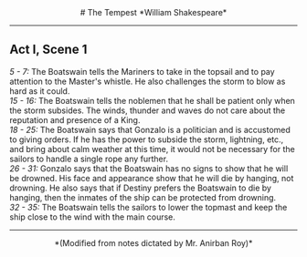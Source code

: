 <center>
# The Tempest
*William Shakespeare*

---
</center>

## Act I, Scene 1

*5 - 7:* The Boatswain tells the Mariners to take in the topsail and to pay attention to the Master's whistle. He also challenges the storm to blow as hard as it could.  
*15 - 16:* The Boatswain tells the noblemen that he shall be patient only when the storm subsides. The winds, thunder and waves do not care about the reputation and presence of a King.  
*18 - 25:* The Boatswain says that Gonzalo is a politician and is accustomed to giving orders. If he has the power to subside the storm, lightning, etc., and bring about calm weather at this time, it would not be necessary for the sailors to handle a single rope any further.  
*26 - 31:* Gonzalo says that the Boatswain has no signs to show that he will be drowned. His face and appearance show that he will die by hanging, not drowning. He also says that if Destiny prefers the Boatswain to die by hanging, then the inmates of the ship can be protected from drowning.  
*32 - 35:* The Boatswain tells the sailors to lower the topmast and keep the ship close to the wind with the main course.  

---

<center>
*(Modified from notes dictated by Mr. Anirban Roy)*
</center>